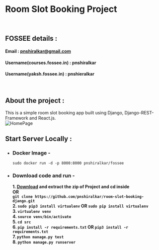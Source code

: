 # Room Slot Booking Project
<br>

## FOSSEE details :

#### Email : pnshiralkar@gmail.com
#### Username(courses.fossee.in) : pnshiralkar
#### Username(yaksh.fossee.in) : pnshieralkar

<br/>

## About the project :
This is a simple room slot booking app built using Django, Django-REST-Framework and React.js.\
![HomePage](https://github.com/pnshiralkar/room-slot-booking-django/blob/master/Screenshots/1.HomePage.png)
<br/>

## Start Server Locally :
* ### Docker Image - 
   `sudo docker run -d -p 8000:8000 pnshiralkar/fossee`
* ### Download code and run - 
    **1. [Download](https://github.com/pnshiralkar/room-slot-booking-django/archive/master.zip) and extract the zip of Project and cd inside**\
    **OR**\
    **`git clone https://github.com/pnshiralkar/room-slot-booking-django.git`**\
    **2. `sudo pip3 install virtualenv`  OR  `sudo pip install virtualenv`**\
    **3. `virtualenv venv`**\
    **4. `source venv/bin/activate`**\
    **5. `cd src`**\
    **6. `pip install -r requirements.txt`  **OR**  `pip3 install -r requirements.txt`**\
    **7. `python manage.py test`**\
    **8. `python manage.py runserver`**